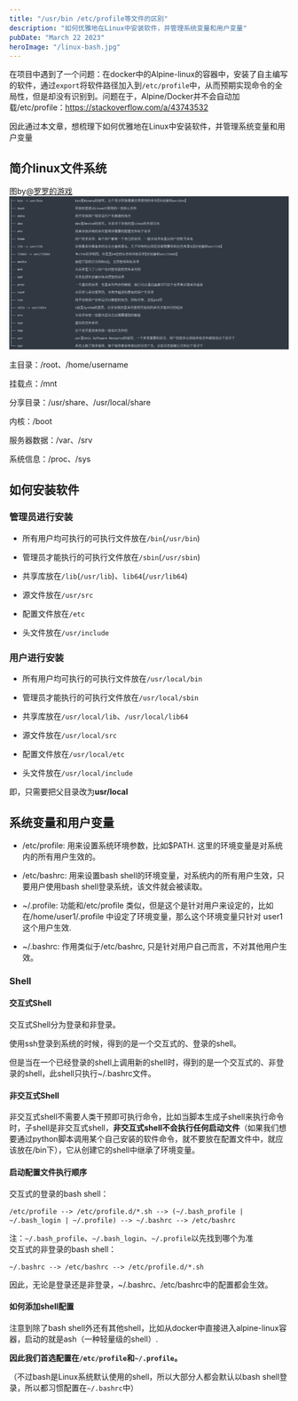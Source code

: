 ```yaml
---
title: "/usr/bin /etc/profile等文件的区别"
description: "如何优雅地在Linux中安装软件，并管理系统变量和用户变量"
pubDate: "March 22 2023"
heroImage: "/linux-bash.jpg"
---
```

在项目中遇到了一个问题：在docker中的Alpine-linux的容器中，安装了自主编写的软件，通过`export`将软件路径加入到`/etc/profile`中，从而预期实现命令的全局性，但是却没有识别到。问题在于，Alpine/Docker并不会自动加载/etc/profile：https://stackoverflow.com/a/43743532

因此通过本文章，想梳理下如何优雅地在Linux中安装软件，并管理系统变量和用户变量

## 简介linux文件系统

图by@[罗罗的游戏](https://www.zhihu.com/people/luozhiwen)
![file-system](/public/linux-file.jpg)

主目录：/root、/home/username

挂载点：/mnt

分享目录：/usr/share、/usr/local/share

内核：/boot

服务器数据：/var、/srv

系统信息：/proc、/sys

## 如何安装软件

### 管理员进行安装

+ 所有用户均可执行的可执行文件放在`/bin`(`/usr/bin`)

+ 管理员才能执行的可执行文件放在`/sbin`(`/usr/sbin`)

+ 共享库放在`/lib`(`/usr/lib`)、`lib64`(`/usr/lib64`)

+ 源文件放在`/usr/src`

+ 配置文件放在`/etc`

+ 头文件放在`/usr/include`
  
### 用户进行安装

+ 所有用户均可执行的可执行文件放在`/usr/local/bin`

+ 管理员才能执行的可执行文件放在`/usr/local/sbin`

+ 共享库放在`/usr/local/lib`、`/usr/local/lib64`

+ 源文件放在`/usr/local/src`

+ 配置文件放在`/usr/local/etc`

+ 头文件放在`/usr/local/include`

即，只需要把父目录改为**usr/local**

## 系统变量和用户变量

+ /etc/profile: 用来设置系统环境参数，比如$PATH. 这里的环境变量是对系统内的所有用户生效的。

+ /etc/bashrc: 用来设置bash shell的环境变量，对系统内的所有用户生效，只要用户使用bash shell登录系统，该文件就会被读取。

+ ~/.profile: 功能和/etc/profile 类似，但是这个是针对用户来设定的，比如在/home/user1/.profile 中设定了环境变量，那么这个环境变量只针对 user1 这个用户生效.

+ ~/.bashrc: 作用类似于/etc/bashrc, 只是针对用户自己而言，不对其他用户生效。

### Shell

#### 交互式Shell

交互式Shell分为登录和非登录。

使用ssh登录到系统的时候，得到的是一个交互式的、登录的shell。

但是当在一个已经登录的shell上调用新的shell时，得到的是一个交互式的、非登录的shell，此shell只执行~/.bashrc文件。

#### 非交互式Shell

非交互式shell不需要人类干预即可执行命令，比如当脚本生成子shell来执行命令时，子shell是非交互式shell，**非交互式shell不会执行任何启动文件**（如果我们想要通过python脚本调用某个自己安装的软件命令，就不要放在配置文件中，就应该放在/bin下），它从创建它的shell中继承了环境变量。 

#### 启动配置文件执行顺序

交互式的登录的bash shell：

```shell
/etc/profile --> /etc/profile.d/*.sh --> (~/.bash_profile | ~/.bash_login | ~/.profile) --> ~/.bashrc --> /etc/bashrc
```
注：`~/.bash_profile`、`~/.bash_login`、`~/.profile`以先找到哪个为准
<br>
交互式的非登录的bash shell：
        
```shell   
~/.bashrc --> /etc/bashrc --> /etc/profile.d/*.sh
```

因此，无论是登录还是非登录，~/.bashrc、/etc/bashrc中的配置都会生效。

#### 如何添加shell配置

注意到除了bash shell外还有其他shell，比如从docker中直接进入alpine-linux容器，启动的就是ash（一种轻量级的shell）.

**因此我们首选配置在`/etc/profile`和`~/.profile`。**

（不过bash是Linux系统默认使用的shell，所以大部分人都会默认以bash shell登录，所以都习惯配置在`~/.bashrc`中）


